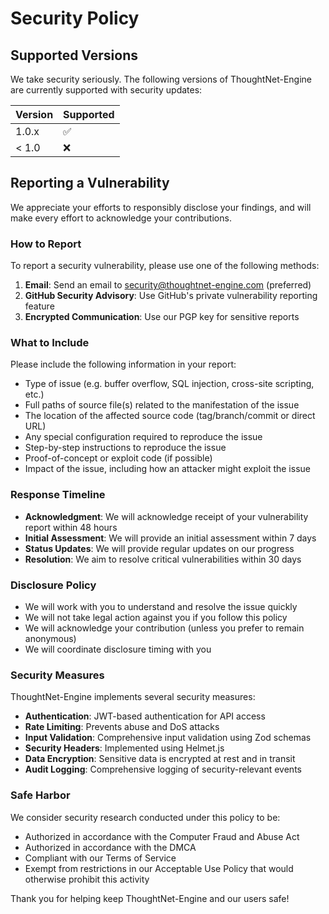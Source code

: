# Security Policy

## Supported Versions

We take security seriously. The following versions of ThoughtNet-Engine are currently supported with security updates:

| Version | Supported          |
| ------- | ------------------ |
| 1.0.x   | :white_check_mark: |
| < 1.0   | :x:                |

## Reporting a Vulnerability

We appreciate your efforts to responsibly disclose your findings, and will make every effort to acknowledge your contributions.

### How to Report

To report a security vulnerability, please use one of the following methods:

1. **Email**: Send an email to security@thoughtnet-engine.com (preferred)
2. **GitHub Security Advisory**: Use GitHub's private vulnerability reporting feature
3. **Encrypted Communication**: Use our PGP key for sensitive reports

### What to Include

Please include the following information in your report:

- Type of issue (e.g. buffer overflow, SQL injection, cross-site scripting, etc.)
- Full paths of source file(s) related to the manifestation of the issue
- The location of the affected source code (tag/branch/commit or direct URL)
- Any special configuration required to reproduce the issue
- Step-by-step instructions to reproduce the issue
- Proof-of-concept or exploit code (if possible)
- Impact of the issue, including how an attacker might exploit the issue

### Response Timeline

- **Acknowledgment**: We will acknowledge receipt of your vulnerability report within 48 hours
- **Initial Assessment**: We will provide an initial assessment within 7 days
- **Status Updates**: We will provide regular updates on our progress
- **Resolution**: We aim to resolve critical vulnerabilities within 30 days

### Disclosure Policy

- We will work with you to understand and resolve the issue quickly
- We will not take legal action against you if you follow this policy
- We will acknowledge your contribution (unless you prefer to remain anonymous)
- We will coordinate disclosure timing with you

### Security Measures

ThoughtNet-Engine implements several security measures:

- **Authentication**: JWT-based authentication for API access
- **Rate Limiting**: Prevents abuse and DoS attacks
- **Input Validation**: Comprehensive input validation using Zod schemas
- **Security Headers**: Implemented using Helmet.js
- **Data Encryption**: Sensitive data is encrypted at rest and in transit
- **Audit Logging**: Comprehensive logging of security-relevant events

### Safe Harbor

We consider security research conducted under this policy to be:

- Authorized in accordance with the Computer Fraud and Abuse Act
- Authorized in accordance with the DMCA
- Compliant with our Terms of Service
- Exempt from restrictions in our Acceptable Use Policy that would otherwise prohibit this activity

Thank you for helping keep ThoughtNet-Engine and our users safe!

